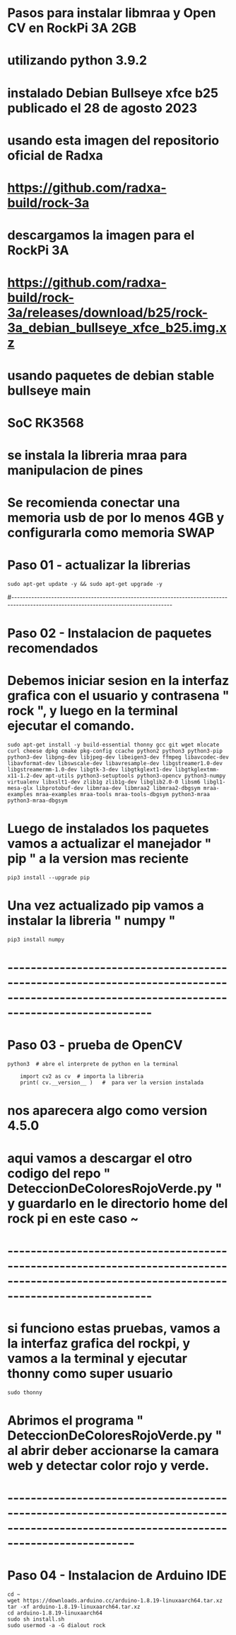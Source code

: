 # Pasos para instalar libmraa y Open CV en RockPi 3A 2GB
# utilizando python 3.9.2
# instalado Debian Bullseye xfce b25 publicado el 28 de agosto 2023
# usando esta imagen del repositorio oficial de Radxa
# https://github.com/radxa-build/rock-3a
# descargamos la imagen para el RockPi 3A 
# https://github.com/radxa-build/rock-3a/releases/download/b25/rock-3a_debian_bullseye_xfce_b25.img.xz
# usando paquetes de debian stable bullseye main
# SoC RK3568
# se instala la libreria mraa para manipulacion de pines
# Se recomienda conectar una memoria usb de por lo menos 4GB y configurarla como memoria SWAP


# Paso 01 - actualizar la librerias

    sudo apt-get update -y && sudo apt-get upgrade -y
#--------------------------------------------------------------------------------------------------------------------------------------

# Paso 02 - Instalacion de paquetes recomendados
# Debemos iniciar sesion en la interfaz grafica con el usuario y contrasena " rock ", y luego en la terminal ejecutar el comando.
    
    sudo apt-get install -y build-essential thonny gcc git wget mlocate curl cheese dpkg cmake pkg-config ccache python2 python3 python3-pip python3-dev libpng-dev libjpeg-dev libeigen3-dev ffmpeg libavcodec-dev libavformat-dev libswscale-dev libavresample-dev libgstreamer1.0-dev libgstreamermm-1.0-dev libgtk-3-dev libgtkglext1-dev libgtkglextmm-x11-1.2-dev apt-utils python3-setuptools python3-opencv python3-numpy virtualenv libxslt1-dev zlib1g zlib1g-dev libglib2.0-0 libsm6 libgl1-mesa-glx libprotobuf-dev libmraa-dev libmraa2 libmraa2-dbgsym mraa-examples mraa-examples mraa-tools mraa-tools-dbgsym python3-mraa python3-mraa-dbgsym 

# Luego de instalados los paquetes vamos a actualizar el manejador " pip " a la version mas reciente
    
    pip3 install --upgrade pip

# Una vez actualizado pip vamos a instalar la libreria " numpy "

    pip3 install numpy

# -------------------------------------------------------------------------------------------------------------------------------------------

# Paso 03 - prueba de OpenCV

    python3  # abre el interprete de python en la terminal

        import cv2 as cv  # importa la libreria
        print( cv.__version__ )   #  para ver la version instalada

# nos aparecera algo como version 4.5.0 
# aqui vamos a descargar el otro codigo del repo " DeteccionDeColoresRojoVerde.py " y guardarlo en le directorio home del rock pi en este caso ~
# 
# -------------------------------------------------------------------------------------------------------------------------------------------

# si funciono estas pruebas, vamos a la interfaz grafica del rockpi, y vamos a la terminal y ejecutar thonny como super usuario

    sudo thonny
# Abrimos el programa " DeteccionDeColoresRojoVerde.py " al abrir deber accionarse la camara web y detectar color rojo y verde.     

# ----------------------------------------------------------------------------------------------------------------------------------------

# Paso 04 - Instalacion de Arduino IDE

    cd ~
    wget https://downloads.arduino.cc/arduino-1.8.19-linuxaarch64.tar.xz
    tar -xf arduino-1.8.19-linuxaarch64.tar.xz
    cd arduino-1.8.19-linuxaarch64
    sudo sh install.sh
    sudo usermod -a -G dialout rock




